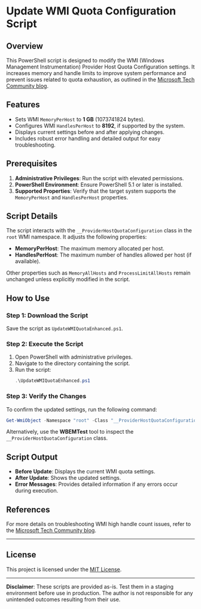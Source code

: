 # Update WMI Quota Configuration Script

## Overview
This PowerShell script is designed to modify the WMI (Windows Management Instrumentation) Provider Host Quota Configuration settings. It increases memory and handle limits to improve system performance and prevent issues related to quota exhaustion, as outlined in the [Microsoft Tech Community blog](https://techcommunity.microsoft.com/blog/askperf/wmi-how-to-troubleshoot-wmi-high-handle-count/375500).

## Features
- Sets WMI `MemoryPerHost` to **1 GB** (1073741824 bytes).
- Configures WMI `HandlesPerHost` to **8192**, if supported by the system.
- Displays current settings before and after applying changes.
- Includes robust error handling and detailed output for easy troubleshooting.

## Prerequisites
1. **Administrative Privileges**: Run the script with elevated permissions.
2. **PowerShell Environment**: Ensure PowerShell 5.1 or later is installed.
3. **Supported Properties**: Verify that the target system supports the `MemoryPerHost` and `HandlesPerHost` properties.

## Script Details
The script interacts with the `__ProviderHostQuotaConfiguration` class in the `root` WMI namespace. It adjusts the following properties:
- **MemoryPerHost**: The maximum memory allocated per host.
- **HandlesPerHost**: The maximum number of handles allowed per host (if available).

Other properties such as `MemoryAllHosts` and `ProcessLimitAllHosts` remain unchanged unless explicitly modified in the script.

## How to Use
### Step 1: Download the Script
Save the script as `UpdateWMIQuotaEnhanced.ps1`.

### Step 2: Execute the Script
1. Open PowerShell with administrative privileges.
2. Navigate to the directory containing the script.
3. Run the script:
   ```powershell
   .\UpdateWMIQuotaEnhanced.ps1
   ```

### Step 3: Verify the Changes
To confirm the updated settings, run the following command:
```powershell
Get-WmiObject -Namespace "root" -Class "__ProviderHostQuotaConfiguration" | Select-Object MemoryPerHost, MemoryAllHosts, ProcessLimitAllHosts
```

Alternatively, use the **WBEMTest** tool to inspect the `__ProviderHostQuotaConfiguration` class.

## Script Output
- **Before Update**: Displays the current WMI quota settings.
- **After Update**: Shows the updated settings.
- **Error Messages**: Provides detailed information if any errors occur during execution.

## References
For more details on troubleshooting WMI high handle count issues, refer to the [Microsoft Tech Community blog](https://techcommunity.microsoft.com/blog/askperf/wmi-how-to-troubleshoot-wmi-high-handle-count/375500).

---

## License

This project is licensed under the [MIT License](https://opensource.org/licenses/MIT).

---

**Disclaimer**: These scripts are provided as-is. Test them in a staging environment before use in production. The author is not responsible for any unintended outcomes resulting from their use.


